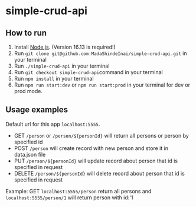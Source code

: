 # simple-crud-api

## How to run
1. Install [Node.js](https://nodejs.org/en/download/). (Version 16.13 is required!)  
2. Run `git clone git@github.com:MadaShindeInai/simple-crud-api.git` in your terminal  
4. Run `./simple-crud-api` in your terminal
5. Run `git checkout simple-crud-api`command in your terminal
5. Run `npm install` in your terminal
6. Run `npm run start:dev` or `npm run start:prod` in your terminal for dev or prod mode.

## Usage examples

Default url for this app `localhost:5555`.  

* GET `/person` or `/person/${personId}` will return all persons or person by specified id
* POST `/person` will create record with new person and store it in data.json file
* PUT `/person/${personId}` will update record about person that id is specified in request
* DELETE `/person/${personId}` will delete record about person that id is specified in request

Example: GET `localhost:5555/person` return all persons and `localhost:5555/person/1` will return person with id:'1